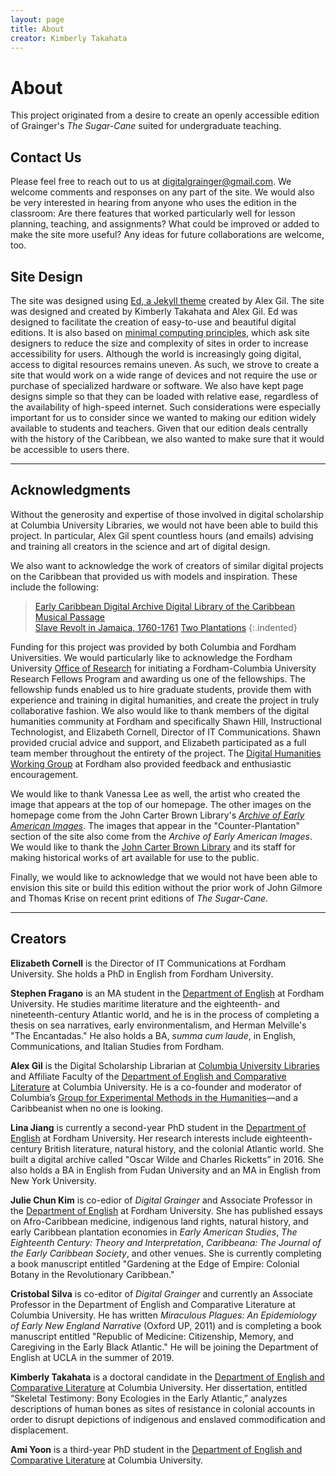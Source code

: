 ```yaml
---
layout: page
title: About
creator: Kimberly Takahata
---
```



# About



This project originated from a desire to create an openly accessible edition of Grainger's *The Sugar-Cane* suited for undergraduate teaching. 

## Contact Us  

Please feel free to reach out to us at digitalgrainger@gmail.com. We welcome comments and responses on any part of the site. We would also be very interested in hearing from anyone who uses the edition in the classroom: Are there features that worked particularly well for lesson planning, teaching, and assignments? What could be improved or added to make the site more useful? Any ideas for future collaborations are welcome, too. 

## Site Design

The site was designed using <a href="https://minicomp.github.io/ed/" target="blank">Ed, a Jekyll theme</a> created by Alex Gil. The site was designed and created by Kimberly Takahata and Alex Gil. Ed was designed to facilitate the creation of easy-to-use and beautiful digital editions. It is also based on <a href="http://go-dh.github.io/mincomp/" target="blank">minimal computing principles</a>, which ask site designers to reduce the size and complexity of sites in order to increase accessibility for users. Although the world is increasingly going digital, access to digital resources remains uneven. As such, we strove to create a site that would work on a wide range of devices and not require the use or purchase of specialized hardware or software. We also have kept page designs simple so that they can be loaded with relative ease, regardless of the availability of high-speed internet. Such considerations were especially important for us to consider since we wanted to making our edition widely available to students and teachers. Given that our edition deals centrally with the history of the Caribbean, we also wanted to make sure that it would be accessible to users there.


---
## Acknowledgments  

Without the generosity and expertise of those involved in digital scholarship at Columbia University Libraries, we would not have been able to build this project. In particular, Alex Gil spent countless hours (and emails) advising and training all creators in the science and art of digital design.

We also want to acknowledge the work of creators of similar digital projects on the Caribbean that provided us with models and inspiration. These include the following:

> <a href="http://omekasites.northeastern.edu/ECDA/" target="blank">Early Caribbean Digital Archive
> <a href="http://www.dloc.com/" target="blank">Digital Library of the Caribbean</a>
> <a href="http://www.musicalpassage.org/#home" target="blank">Musical Passage</a>  
> <a href="http://revolt.axismaps.com/project.html" target="blank">Slave Revolt in Jamaica, 1760-1761</a>
> <a href="http://twoplantations.com/" target="blank">Two Plantations</a>
{:.indented}

Funding for this project was provided by both Columbia and Fordham Universities. We would particularly like to acknowledge the Fordham University <a href="https://www.fordham.edu/academics/office_of_research/" target="blank">Office of Research</a> for initiating a Fordham-Columbia University Research Fellows Program and awarding us one of the fellowships. The fellowship funds enabled us to hire graduate students, provide them with experience and training in digital humanities, and create the project in truly collaborative fashion. We also would like to thank members of the digital humanities community at Fordham and specifically Shawn Hill, Instructional Technologist, and Elizabeth Cornell, Director of IT Communications. Shawn provided crucial advice and support, and Elizabeth participated as a full team member throughout the entirety of the project. The <a href="https://collab.fordham.edu/collabs/dh/" target="blank">Digital Humanities Working Group</a> at Fordham also provided feedback and enthusiastic encouragement. 

We would like to thank Vanessa Lee as well, the artist who created the image that appears at the top of our homepage. The other images on the homepage come from the John Carter Brown Library's <a href="https://www.brown.edu/academics/libraries/john-carter-brown/jcb-online/image-collections/archive-early-american-images" target="blank">*Archive of Early American Images*</a>. The images that appear in the "Counter-Plantation" section of the site also come from the *Archive of Early American Images*. We would like to thank the <a href="https://www.brown.edu/academics/libraries/john-carter-brown/" target="blank"> John Carter Brown Library</a> and its staff for making historical works of art available for use to the public. 

Finally, we would like to acknowledge that we would not have been able to envision this site or build this edition without the prior work of John Gilmore and Thomas Krise on recent print editions of *The Sugar-Cane*.

---
## Creators

**Elizabeth Cornell** is the Director of IT Communications at Fordham University. She holds a PhD in English from Fordham University.  

**Stephen Fragano** is an MA student in the <a href="https://www.fordham.edu/info/21352/english" target="blank">Department of English</a> at Fordham University. He studies maritime literature and the eighteenth- and nineteenth-century Atlantic world, and he is in the process of completing a thesis on sea narratives, early environmentalism, and Herman Melville's "The Encantadas." He also holds a BA, *summa cum laude*, in English, Communications, and Italian Studies from Fordham.

**Alex Gil** is the Digital Scholarship Librarian at <a href="https://library.columbia.edu/services/digital-scholarship.html.html" target="blank">Columbia University Libraries</a> and Affiliate Faculty of the <a href="https://english.columbia.edu/" target="blank">Department of English and Comparative Literature</a> at Columbia University. He is a co-founder and moderator of Columbia’s <a href="http://xpmethod.plaintext.in/" target="blank">Group for Experimental Methods in the Humanities</a>—and a Caribbeanist when no one is looking.

**Lina Jiang** is currently a second-year PhD student in the <a href="https://www.fordham.edu/info/21352/english" target="blank">Department of English</a> at Fordham University. Her research interests include eighteenth-century British literature, natural history, and the colonial Atlantic world. She built a digital archive called "Oscar Wilde and Charles Ricketts” in 2016. She also holds a BA in English from Fudan University and an MA in English from New York University. 

**Julie Chun Kim** is co-edior of *Digital Grainger* and Associate Professor in the <a href="https://www.fordham.edu/info/21352/english" target="blank">Department of English</a> at Fordham University. She has published essays on Afro-Caribbean medicine, indigenous land rights, natural history, and early Caribbean plantation economies in *Early American Studies*, *The Eighteenth Century: Theory and Interpretation*, *Caribbeana: The Journal of the Early Caribbean Society*, and other venues. She is currently completing a book manuscript entitled "Gardening at the Edge of Empire: Colonial Botany in the Revolutionary Caribbean." 

**Cristobal Silva** is co-editor of *Digital Grainger* and currently an Associate Professor in the Department of English and Comparative Literature at Columbia University. He has written *Miraculous Plagues: An Epidemiology of Early New England Narrative* (Oxford UP, 2011) and is completing a book manuscript entitled "Republic of Medicine: Citizenship, Memory, and Caregiving in the Early Black Atlantic." He will be joining the Department of English at UCLA in the summer of 2019.

**Kimberly Takahata** is a doctoral candidate in the <a href="https://english.columbia.edu/" target="blank">Department of English and Comparative Literature</a> at Columbia University. Her dissertation, entitled “Skeletal Testimony: Bony Ecologies in the Early Atlantic,” analyzes descriptions of human bones as sites of resistance in colonial accounts in order to disrupt depictions of indigenous and enslaved commodification and displacement. 

**Ami Yoon** is a third-year PhD student in the <a href="https://english.columbia.edu/" target="blank">Department of English and Comparative Literature</a> at Columbia University.  
